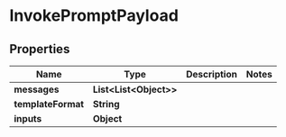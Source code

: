 

# InvokePromptPayload


## Properties

| Name | Type | Description | Notes |
|------------ | ------------- | ------------- | -------------|
|**messages** | **List&lt;List&lt;Object&gt;&gt;** |  |  |
|**templateFormat** | **String** |  |  |
|**inputs** | **Object** |  |  |



